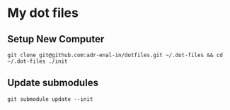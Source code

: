 # My dot files

## Setup New Computer
`git clone git@github.com:adr-enal-in/dotfiles.git ~/.dot-files && cd ~/.dot-files
./init`


## Update submodules
`git submodule update --init`
